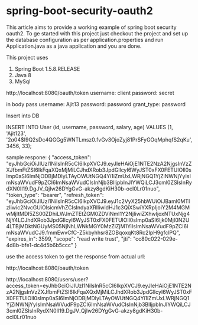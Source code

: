 # spring-boot-security-oauth2
This article aims to provide a working example of spring boot security oauth2. To ge started with this project just checkout the project
and set up the database configuration as per application.properties and run Application.java as a java application and you are done.

This project uses
1. Spring Boot 1.5.8.RELEASE
2. Java 8
3. MySql


http://localhost:8080/oauth/token
username: client
password: secret

in body pass
username: Ajit13
password: password
grant_type: password

Insert into DB

INSERT INTO User (id, username, password, salary, age) VALUES (1, 'Ajit123', '$2a$04$I9Q2sDc4QGGg5WNTLmsz0.fvGv3OjoZyj81PrSFyGOqMphqfS2qKu', 3456, 33);

sample respone:
{
    "access_token": "eyJhbGciOiJIUzI1NiIsInR5cCI6IkpXVCJ9.eyJleHAiOjE1NTE2NzA2NjgsInVzZXJfbmFtZSI6IkFqaXQxMjMiLCJhdXRob3JpdGllcyI6WyJST0xFX0FETUlOIl0sImp0aSI6ImNjODBjMDIyLTAyOWUtNGQ4Yi1iZmUxLWRjNGQ1YjZiNWNjYyIsImNsaWVudF9pZCI6ImNsaWVudCIsInNjb3BlIjpbInJlYWQiLCJ3cml0ZSIsInRydXN0Il19.DgJV_QjIw26DYgGvG-akzy8gdKiH30b-ocI0Lr01nuo",
    "token_type": "bearer",
    "refresh_token": "eyJhbGciOiJIUzI1NiIsInR5cCI6IkpXVCJ9.eyJ1c2VyX25hbWUiOiJBaml0MTIzIiwic2NvcGUiOlsicmVhZCIsIndyaXRlIiwidHJ1c3QiXSwiYXRpIjoiY2M4MGMwMjItMDI5ZS00ZDhiLWJmZTEtZGM0ZDViNmI1Y2NjIiwiZXhwIjoxNTUxNjg4NjY4LCJhdXRob3JpdGllcyI6WyJST0xFX0FETUlOIl0sImp0aSI6Ijk0MjI0N2U4LTBjMDktNGUyMS05NjNhLWNkMGY0MzZiZjM1YiIsImNsaWVudF9pZCI6ImNsaWVudCJ9.fmmEwvCfC-Z5kbyhhsr8ZOBqoxqKt8Rc2IpH9gfclPQ",
    "expires_in": 3599,
    "scope": "read write trust",
    "jti": "cc80c022-029e-4d8b-bfe1-dc4d5b6b5ccc"
}

use the access token to get the response from actual url:

http://localhost:8080/oauth/token


http://localhost:8080/users/user?access_token=eyJhbGciOiJIUzI1NiIsInR5cCI6IkpXVCJ9.eyJleHAiOjE1NTE2NzA2NjgsInVzZXJfbmFtZSI6IkFqaXQxMjMiLCJhdXRob3JpdGllcyI6WyJST0xFX0FETUlOIl0sImp0aSI6ImNjODBjMDIyLTAyOWUtNGQ4Yi1iZmUxLWRjNGQ1YjZiNWNjYyIsImNsaWVudF9pZCI6ImNsaWVudCIsInNjb3BlIjpbInJlYWQiLCJ3cml0ZSIsInRydXN0Il19.DgJV_QjIw26DYgGvG-akzy8gdKiH30b-ocI0Lr01nuo



